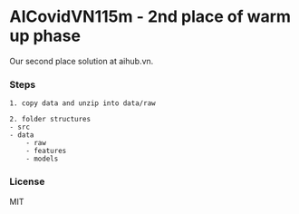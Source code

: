 # AICovidVN115m - 2nd place of warm up phase

Our second place solution at aihub.vn.

### Steps

```
1. copy data and unzip into data/raw

2. folder structures
- src
- data
    - raw
    - features
    - models

```

### License
MIT